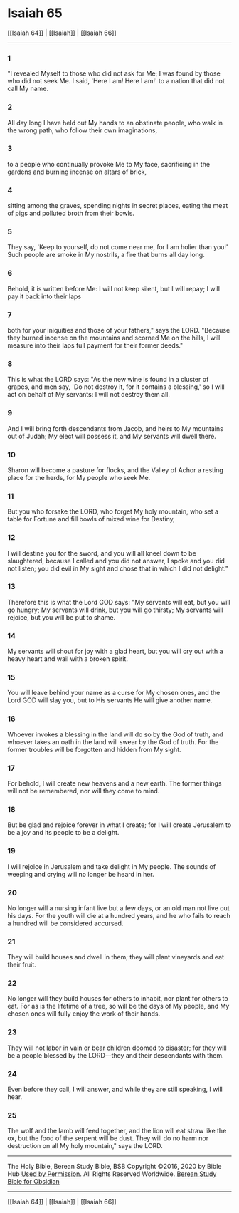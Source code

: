 # Isaiah 65

[[Isaiah 64]] | [[Isaiah]] | [[Isaiah 66]]

---

### 1
"I revealed Myself to those who did not ask for Me; I was found by those who did not seek Me. I said, 'Here I am! Here I am!' to a nation that did not call My name.

### 2
All day long I have held out My hands to an obstinate people, who walk in the wrong path, who follow their own imaginations,

### 3
to a people who continually provoke Me to My face, sacrificing in the gardens and burning incense on altars of brick,

### 4
sitting among the graves, spending nights in secret places, eating the meat of pigs and polluted broth from their bowls.

### 5
They say, 'Keep to yourself, do not come near me, for I am holier than you!' Such people are smoke in My nostrils, a fire that burns all day long.

### 6
Behold, it is written before Me: I will not keep silent, but I will repay; I will pay it back into their laps

### 7
both for your iniquities and those of your fathers," says the LORD. "Because they burned incense on the mountains and scorned Me on the hills, I will measure into their laps full payment for their former deeds."

### 8
This is what the LORD says: "As the new wine is found in a cluster of grapes, and men say, 'Do not destroy it, for it contains a blessing,' so I will act on behalf of My servants: I will not destroy them all.

### 9
And I will bring forth descendants from Jacob, and heirs to My mountains out of Judah; My elect will possess it, and My servants will dwell there.

### 10
Sharon will become a pasture for flocks, and the Valley of Achor a resting place for the herds, for My people who seek Me.

### 11
But you who forsake the LORD, who forget My holy mountain, who set a table for Fortune and fill bowls of mixed wine for Destiny,

### 12
I will destine you for the sword, and you will all kneel down to be slaughtered, because I called and you did not answer, I spoke and you did not listen; you did evil in My sight and chose that in which I did not delight."

### 13
Therefore this is what the Lord GOD says: "My servants will eat, but you will go hungry; My servants will drink, but you will go thirsty; My servants will rejoice, but you will be put to shame.

### 14
My servants will shout for joy with a glad heart, but you will cry out with a heavy heart and wail with a broken spirit.

### 15
You will leave behind your name as a curse for My chosen ones, and the Lord GOD will slay you, but to His servants He will give another name.

### 16
Whoever invokes a blessing in the land will do so by the God of truth, and whoever takes an oath in the land will swear by the God of truth. For the former troubles will be forgotten and hidden from My sight.

### 17
For behold, I will create new heavens and a new earth. The former things will not be remembered, nor will they come to mind.

### 18
But be glad and rejoice forever in what I create; for I will create Jerusalem to be a joy and its people to be a delight.

### 19
I will rejoice in Jerusalem and take delight in My people. The sounds of weeping and crying will no longer be heard in her.

### 20
No longer will a nursing infant live but a few days, or an old man not live out his days. For the youth will die at a hundred years, and he who fails to reach a hundred will be considered accursed.

### 21
They will build houses and dwell in them; they will plant vineyards and eat their fruit.

### 22
No longer will they build houses for others to inhabit, nor plant for others to eat. For as is the lifetime of a tree, so will be the days of My people, and My chosen ones will fully enjoy the work of their hands.

### 23
They will not labor in vain or bear children doomed to disaster; for they will be a people blessed by the LORD—they and their descendants with them.

### 24
Even before they call, I will answer, and while they are still speaking, I will hear.

### 25
The wolf and the lamb will feed together, and the lion will eat straw like the ox, but the food of the serpent will be dust. They will do no harm nor destruction on all My holy mountain," says the LORD.

---

The Holy Bible, Berean Study Bible, BSB
Copyright ©2016, 2020 by Bible Hub
[Used by Permission](https://berean.bible/terms.htm). All Rights Reserved Worldwide.
[Berean Study Bible for Obsidian](https://github.com/gapmiss/berean-study-bible-for-obsidian)

---

[[Isaiah 64]] | [[Isaiah]] | [[Isaiah 66]]

